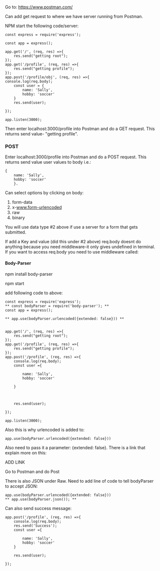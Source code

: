 Go to: 
https://www.postman.com/

Can add get request to where we have server running from Postman. 

NPM start the following code/server:

```
const express = require('express');

const app = express();

app.get('/', (req, res) =>{
	res.send("getting root");
});
app.get('/profile', (req, res) =>{
	res.send("getting profile");
});
app.post('/profile/obj', (req, res) =>{
console.log(req.body);
	const user = {
		name: 'Sally',
		hobby: 'soccer'
	}
	res.send(user);

});

app.listen(3000);
```

Then enter localhost:3000/profile into Postman and do a GET request. This returns send value- "getting profile". 


### POST ###
Enter localhost:3000/profile into Postman and do a POST request. This returns send value user values to body i.e.:
```
{
	name: 'Sally',
	hobby: 'soccer'
	}.
```	

Can select options by clicking on body:  
1. form-data
2. x-www.form-urlencoded
3. raw
4. binary

You will use data type #2 above if use a server for a form that gets submitted.

If add a Key and value (did this under #2 above) req.body doesnt do anything because you need middleware-it only gives undefined in terminal. 
If you want to access req.body you need to use middleware called:

#### Body-Parser ####

npm install body-parser

npm start

add following code to above:
```
const express = require('express');
** const bodyParser = require('body-parser'); **
const app = express();

** app.use(bodyParser.urlencoded({extended: false})) **


app.get('/', (req, res) =>{
	res.send("getting root");
});
app.get('/profile', (req, res) =>{
	res.send("getting profile");
});
app.post('/profile', (req, res) =>{
	console.log(req.body);
	const user ={

		name: 'Sally',
		hobby: 'soccer'

	}



	res.send(user);

});

app.listen(3000);
```
 Also this is why urlencoded is added to:
```
app.use(bodyParser.urlencoded({extended: false}))
```
Also need to pass it a parameter: {extended: false}. There is a link that explain more on this:

ADD LINK 

Go to Postman and do Post 







There is also JSON under Raw. 
Need to add line of code to tell bodyParser to accept JSON:
```
app.use(bodyParser.urlencoded({extended: false}))
** app.use(bodyParser.json()); **

```
Can also send success message: 
```
app.post('/profile', (req, res) =>{
	console.log(req.body);
	res.send('Success');
	const user ={

		name: 'Sally',
		hobby: 'soccer'
	}

	res.send(user);

});
```
